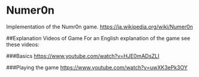 # Numer0n
Implementation of the Numr0n game. https://ja.wikipedia.org/wiki/Numer0n

##Explanation Videos of Game
For an English explanation of the game see these videos: 

###Basics
https://www.youtube.com/watch?v=HJE0mADsZLI

###Playing the game
https://www.youtube.com/watch?v=uwXK3ePk3OY
